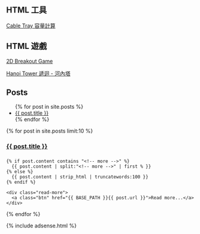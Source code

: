 ## HTML 工具

[Cable Tray 容量計算](https://e87042170.github.io/CableTrayCalculator/) 

## HTML 遊戲

[2D Breakout Game](https://e87042170.github.io/2DBreakoutGame/) 

[Hanoi Tower 遞迴 - 河內塔](https://e87042170.github.io/HanoiTower/) 

## Posts

<ul>
  {% for post in site.posts %}
    <li>
      <a href="{{ post.url }}">{{ post.title }}</a>
    </li>
  {% endfor %}
</ul>

{% for post in site.posts limit:10 %}
<section class="section">
  <article>
    <div class="page-header">
      <h1><a href="{{ BASE_PATH }}{{ post.url }}">{{ post.title }}</a><h1></div>
    <!--<div class="note post-info">
      分類：<a href="categories.html#{{ post.category }}-ref">{{ post.category }}</a>
    </div>-->
        
    {% if post.content contains "<!-- more -->" %}
      {{ post.content | split:"<!-- more -->" | first % }}
    {% else %}
      {{ post.content | strip_html | truncatewords:100 }}
    {% endif %}
    
    <div class="read-more">
      <a class="btn" href="{{ BASE_PATH }}{{ post.url }}">Read more...</a>
    </div>
  <article>
</section>
{% endfor %}

{% include adsense.html %}
